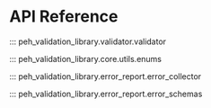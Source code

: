 # API Reference


::: peh_validation_library.validator.validator

::: peh_validation_library.core.utils.enums

::: peh_validation_library.error_report.error_collector

::: peh_validation_library.error_report.error_schemas